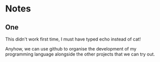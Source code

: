 # Notes

## One

This didn't work first time, I must have typed echo instead of cat!

Anyhow, we can use github to organise the development of my programming language alongside the other projects that we can try out.

